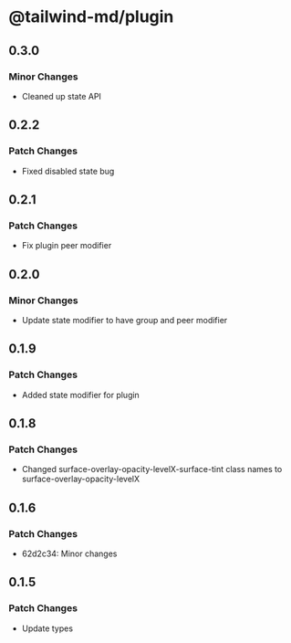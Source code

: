 # @tailwind-md/plugin

## 0.3.0

### Minor Changes

- Cleaned up state API

## 0.2.2

### Patch Changes

- Fixed disabled state bug

## 0.2.1

### Patch Changes

- Fix plugin peer modifier

## 0.2.0

### Minor Changes

- Update state modifier to have group and peer modifier

## 0.1.9

### Patch Changes

- Added state modifier for plugin

## 0.1.8

### Patch Changes

- Changed surface-overlay-opacity-levelX-surface-tint class names to surface-overlay-opacity-levelX

## 0.1.6

### Patch Changes

- 62d2c34: Minor changes

## 0.1.5

### Patch Changes

- Update types
